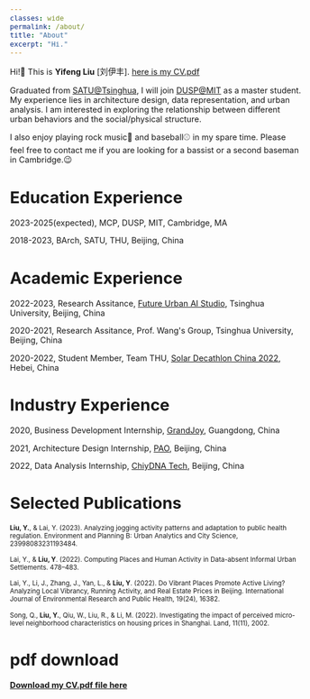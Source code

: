 ```yaml
---
classes: wide
permalink: /about/
title: "About"
excerpt: "Hi."
---
```

<style>
    body {
        font-size: 90%; /* This sets the font size to 80% of the original size */
    }
</style>

Hi!👋  This is **Yifeng Liu** [刘伊丰]. [here is my CV.pdf](https://www.dropbox.com/scl/fi/889i6jwns098xb1m6sxws/YifengCV.pdf?rlkey=olno0y96e446534xohic53q8y&dl=0)

Graduated from [SATU@Tsinghua](http://www.arch.tsinghua.edu.cn/column/Home), I will join [DUSP@MIT](https://dusp.mit.edu/) as a master student. My experience lies in architecture design, data representation, and urban analysis. I am interested in exploring the relationship between different urban behaviors and the social/physical structure. 

I also enjoy playing rock music🎵 and baseball⚾️ in my spare time. Please feel free to contact me if you are looking for a bassist or a second baseman in Cambridge.😉

# Education Experience
2023-2025(expected), MCP, DUSP, MIT, Cambridge, MA

2018-2023, BArch, SATU, THU, Beijing, China

# Academic Experience
2022-2023, Research Assitance, [Future Urban AI Studio](http://urbanintelligence.tech/eng.html), Tsinghua University, Beijing, China

2020-2021, Research Assitance, Prof. Wang's Group, Tsinghua University, Beijing, China

2020-2022, Student Member, Team THU, [Solar Decathlon China 2022](https://sdchina.org.cn/archives/2022), Hebei, China

# Industry Experience
2020, Business Development Internship, [GrandJoy](https://www.grandjoy.com/en/index.html), Guangdong, China

2021, Architecture Design Internship, [PAO](http://www.peoples-architecture.com/pao/en/), Beijing, China

2022, Data Analysis Internship, [ChiyDNA Tech](https://www.citydnatech.com), Beijing, China

# Selected Publications

<span style="font-size: 0.8em;"> <strong>Liu, Y.</strong>, & Lai, Y. (2023). Analyzing jogging activity patterns and adaptation to public health regulation. Environment and Planning B: Urban Analytics and City Science, 23998083231193484.</span>

<span style="font-size: 0.8em;"> Lai, Y., & <strong>Liu, Y</strong>. (2022). Computing Places and Human Activity in Data-absent Informal Urban Settlements. 478–483.</span>

<span style="font-size: 0.8em;"> Lai, Y., Li, J., Zhang, J., Yan, L., & <strong>Liu, Y</strong>. (2022). Do Vibrant Places Promote Active Living? Analyzing Local Vibrancy, Running Activity, and Real Estate Prices in Beijing. International Journal of Environmental Research and Public Health, 19(24), 16382.</span>

<span style="font-size: 0.8em;"> Song, Q., <strong>Liu, Y.</strong>, Qiu, W., Liu, R., & Li, M. (2022). Investigating the impact of perceived micro-level neighborhood characteristics on housing prices in Shanghai. Land, 11(11), 2002.</span>


# pdf download

**[Download my CV.pdf file here](/assets/pdf/yifengCV.pdf)**

